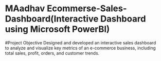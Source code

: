 # MAadhav Ecommerse-Sales-Dashboard(Interactive Dashboard using Microsoft PowerBI)
#Project Objective
Designed and developed an interactive sales dashboard to analyze and visualize key metrics of an e-commerce business, including total sales, profit, orders, and customer trends.


